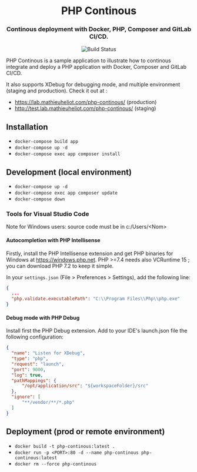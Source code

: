 <h1 align="center">PHP Continous</h1>
<h3 align="center">Continous deployment with Docker, PHP, Composer and GitLab CI/CD.</h3>

<p align="center">
  <img src="https://gitlab.com/mheliot/lab/php-continous/badges/master/pipeline.svg?style=flat-square" alt="Build Status" />
</p>

PHP Continous is a sample application to illustrate how to continous integrate and deploy a PHP application with Docker, Composer and GitLab CI/CD.

It also supports XDebug for debugging mode, and multiple environment (staging and production).
Check it out at :
- https://lab.mathieuheliot.com/php-continous/ (production)
- http://test.lab.mathieuheliot.com/php-continous/ (staging)

## Installation
- `docker-compose build app`
- `docker-compose up -d`
- `docker-compose exec app composer install`

## Development (local environment)
- `docker-compose up -d`
- `docker-compose exec app composer update`
- `docker-compose down`

### Tools for Visual Studio Code
Note for Windows users: source code must be in c:/Users/\<Nom>

#### Autocompletion with PHP Intellisense
Firstly, install the PHP Intellisense extension and get PHP binaries for Windows at https://windows.php.net.
PHP >=7.4 needs also VCRuntime 15 ; you can download PHP 7.2 to keep it simple.

In your `settings.json` (File > Preferences > Settings), add the following line:
```json
{
  ...
  "php.validate.executablePath": "C:\\Program Files\\Php\\php.exe"
}
```

#### Debug mode with PHP Debug
Install first the PHP Debug extension.
Add to your IDE's launch.json file the following configuration:
```json
{
  "name": "Listen for XDebug",
  "type": "php",
  "request": "launch",
  "port": 9000,
  "log": true,
  "pathMappings": {
      "/opt/application/src": "${workspaceFolder}/src"
  },
  "ignore": [
      "**/vendor/**/*.php"
  ]
}
```

## Deployment (prod or remote environment)
- `docker build -t php-continous:latest .`
- `docker run -p <PORT>:80 -d --name php-continous php-continous:latest`
- `docker rm --force php-continous`